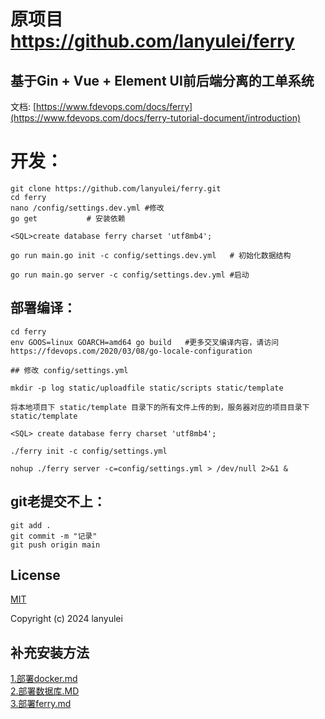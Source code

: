 

# 原项目 https://github.com/lanyulei/ferry

## 基于Gin + Vue + Element UI前后端分离的工单系统

文档: [https://www.fdevops.com/docs/ferry](https://www.fdevops.com/docs/ferry-tutorial-document/introduction)

# 开发：
```aiexclude
git clone https://github.com/lanyulei/ferry.git
cd ferry
nano /config/settings.dev.yml #修改 
go get           # 安装依赖

<SQL>create database ferry charset 'utf8mb4';

go run main.go init -c config/settings.dev.yml   # 初始化数据结构

go run main.go server -c config/settings.dev.yml #启动

```

## 部署编译：
```aiexclude
cd ferry 
env GOOS=linux GOARCH=amd64 go build   #更多交叉编译内容，请访问 https://fdevops.com/2020/03/08/go-locale-configuration

## 修改 config/settings.yml

mkdir -p log static/uploadfile static/scripts static/template

将本地项目下 static/template 目录下的所有文件上传的到，服务器对应的项目目录下 static/template

<SQL> create database ferry charset 'utf8mb4';

./ferry init -c config/settings.yml

nohup ./ferry server -c=config/settings.yml > /dev/null 2>&1 & 
```
## git老提交不上：
```
git add .
git commit -m "记录"
git push origin main
```
## License

[MIT](https://github.com/lanyulei/ferry/blob/master/LICENSE)

Copyright (c) 2024 lanyulei


## 补充安装方法
[1.部署docker.md](1.%E9%83%A8%E7%BD%B2docker.md)  
[2.部署数据库.MD](2.%E9%83%A8%E7%BD%B2%E6%95%B0%E6%8D%AE%E5%BA%93.MD)   
[3.部署ferry.md](3.%E9%83%A8%E7%BD%B2ferry.md)


